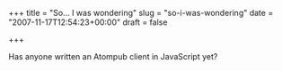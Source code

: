 +++
title = "So... I was wondering"
slug = "so-i-was-wondering"
date = "2007-11-17T12:54:23+00:00"
draft = false

+++

Has anyone written an Atompub client in JavaScript yet?
